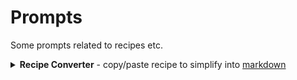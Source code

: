 # Prompts

Some prompts related to recipes etc.

<details>
<summary><strong>Recipe Converter</strong> - copy/paste recipe to simplify into <a href="https://markdownlivepreview.com/" target="_blank" rel="noreferrer">markdown</a></summary>
<pre>
At the end of this prompt in the &lt;recipe&gt; tag is a freeform English recipe copied from the internet. Convert the recipe using the following rules:

# General
- Break the recipe into high-level sections with clear headers, each can have sub sections/headers:
  - Ingredients
  - Equipment
  - Instructions
  - Nutrition facts
- Infer equipment from context if not explicitly listed.
- All content and output must remain in English.
- Include a title with the name of the recipe
- Remove any extraneous description sections or extras that may come from copy/pasting from an internet source
- The output should be in a markdown block
example:
```markdown
# output
```

# Overview
- Include the following values if available, as bullets
  - Prep time
  - Cook time (if applicable)
  - Chill time (if applicable)
  - Total time
  - Yield

# Ingredients
- Maintain any grouping
- Standardize units:
  - Teaspoon -> tsp
  - Tablespoon -> T
  - Pounds -> lb or lbs
- Units:
  - Keep all units and ingredients unchanged with exceptions:
    - For sugars, flours, cocoa powder
      - If multiple units are given and includes grams (e.g. cups + grams), keep only grams
      - If no grams are listed, keep units unchanged
      - Example: `2½ cups (313g) all-purpose flour` -> `313g all-purpose flour`
    - For butter
      - Convert cups to tablespoons
      - Add number of sticks, where 8 tablespoons = 1 stick
      - Include grams if already given
      - Example: `1 cup (226g) unsalted butter -> `2 T (226g; 2 sticks) unsalted butter`
    - For liquids
      - If multiple units are given and includes milliliters (ml), remove milliliters and keep the other units unchanged
- Bold ingredient names throughout recipe
  - Example: `1 tsp baking powder` -> `1 tsp **baking powder**`
- If an ingredient contains a plus sign (+) or the word "plus" or indicates it's split or has an additional amount, italicize, suffix with " ^", and add a footnote
  - Footnote text: "Ingredients marked with ^ should be verified"
  - Do not include footnote if no ingredients needed the footnote
  - Example: `½ cup + 2 T (50g) unsweetened cocoa powder` -> `*½ cup + 2 T (50g) unsweetened cocoa powder* ^`
- Remove text that indicates spooned & leveled
- Shorten indicators for temperature to just the temperature
  - Example: `softened to room temperature` -> `room temperature`
  - Example: `at room temperature` -> `room temperature`
  - Example: `melt over a stove` -> `melted`
  - Example: `melt and cool for several minutes` -> `melted and cooled`
  - Example: `cold after putting in fridge for awhile` -> `chilled`
- Preserve other ingredients and formatting as-is.

# Equipment
- List any bowls, mixers, pans, whisks, etc. explicitly mentioned or clearly implied, including sizes

# Instructions
- Split into logical sections with short headers if appropriate (e.g. "Mix dries", "Prepare icing", "Bake").
- Use outline format:
  - Numbered top-level actions.
  - Sub-numbered sub-steps.
  - Ingredients and notes should be in bullet points under the relevant action.
  - Different bowls and major equipments can be their own numbered lines.
- Each section resets numbering
- Instructions must include ingredient amounts and units.
- Be concise. Add new lines for each major action, ingredient, or note.
- Extract and clearly state all cook/bake times and temperatures.

## Example instructions format:

```markdown
1. In small bowl  
   1. Whisk  
      * 188g all-purpose flour  
      * ½ tsp baking powder  
      * ½ tsp kosher salt

2. In large bowl  
   1. 1 min - beat on high until smooth and creamy  
      * 2 sticks (230g; 1 cup) unsalted butter, room temperature  
   ...
```

# Nutrition facts

- Estimate the nutrition facts
- Format in a table
- Give the amount and %DV
- Only include for the following values:
  - Serving size
  - Calories
  - Fat
  - Protein
  - Carbohydrates
  - Cholesterol
  - Sodium
  - Sugar
- Include a bulleted quick summary, contributors, overall health, etc

&lt;recipe&gt;
&lt;/recipe&gt;
</pre>
</details>
